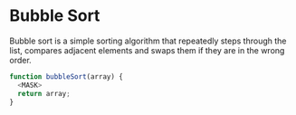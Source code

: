# Bubble Sort

Bubble sort is a simple sorting algorithm that repeatedly steps through the list, compares adjacent elements and swaps them if they are in the wrong order.

```js
function bubbleSort(array) {
  <MASK>
  return array;
}
```
